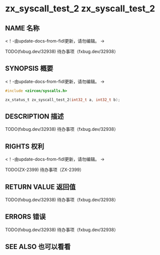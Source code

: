  
# zx_syscall_test_2  zx_syscall_test_2 

 
## NAME  名称 

<!-- Updated by update-docs-from-fidl, do not edit. -->  <！-由update-docs-from-fidl更新，请勿编辑。 ->

TODO(fxbug.dev/32938)  待办事项（fxbug.dev/32938）

 
## SYNOPSIS  概要 

<!-- Updated by update-docs-from-fidl, do not edit. -->  <！-由update-docs-from-fidl更新，请勿编辑。 ->

```c
#include <zircon/syscalls.h>

zx_status_t zx_syscall_test_2(int32_t a, int32_t b);
```
 

 
## DESCRIPTION  描述 

TODO(fxbug.dev/32938)  待办事项（fxbug.dev/32938）

 
## RIGHTS  权利 

<!-- Updated by update-docs-from-fidl, do not edit. -->  <！-由update-docs-from-fidl更新，请勿编辑。 ->

TODO(ZX-2399)  待办事项（ZX-2399）

 
## RETURN VALUE  返回值 

TODO(fxbug.dev/32938)  待办事项（fxbug.dev/32938）

 
## ERRORS  错误 

TODO(fxbug.dev/32938)  待办事项（fxbug.dev/32938）

 
## SEE ALSO  也可以看看 

 

